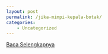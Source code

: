 ```yaml
---
layout: post
permalink: /jika-mimpi-kepala-botak/
categories:
    - Uncategorized
---
```


[Baca Selengkapnya](/10)